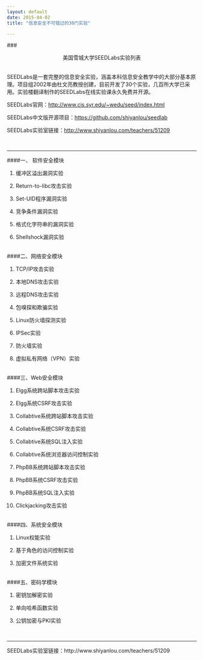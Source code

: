 ```yaml
---
layout: default
date: 2015-04-02
title: "信息安全不可错过的30门实验"

---
```


###<center>美国雪城大学SEEDLabs实验列表</center>

<br/>
SEEDLabs是一套完整的信息安全实验，涵盖本科信息安全教学中的大部分基本原理。项目组2002年由杜文亮教授创建，目前开发了30个实验，几百所大学已采用。实验楼翻译制作的SEEDLabs在线实验课永久免费并开源。

SEEDLabs官网：http://www.cis.syr.edu/~wedu/seed/index.html

SEEDLabs中文版开源项目：https://github.com/shiyanlou/seedlab

SEEDLabs实验室链接：http://www.shiyanlou.com/teachers/51209

<br/>
<hr/>
####一、 软件安全模块

1. 缓冲区溢出漏洞实验

2. Return-to-libc攻击实验

3. Set-UID程序漏洞实验

4. 竞争条件漏洞实验

5. 格式化字符串的漏洞实验

6. Shellshock漏洞实验

<br/>
####二、网络安全模块

1. TCP/IP攻击实验

2. 本地DNS攻击实验

3. 远程DNS攻击实验

4. 包嗅探和欺骗实验

5. Linux防火墙探测实验

6. IPSec实验

7. 防火墙实验

8. 虚拟私有网络（VPN）实验

<br/>
####三、Web安全模块

1. Elgg系统跨站脚本攻击实验

2. Elgg系统CSRF攻击实验

3. Collabtive系统跨站脚本攻击实验

4. Collabtive系统CSRF攻击实验

5. Collabtive系统SQL注入实验

6. Collabtive系统浏览器访问控制实验

7. PhpBB系统跨站脚本攻击实验

8. PhpBB系统CSRF攻击实验

9. PhpBB系统SQL注入实验

10. Clickjacking攻击实验

<br/>
####四、系统安全模块

1. Linux权能实验

2. 基于角色的访问控制实验

3. 加密文件系统实验

<br/>
####五、密码学模块

1. 密钥加解密实验

2. 单向哈希函数实验

3. 公钥加密与PKI实验

<br/>
<hr/>
SEEDLabs实验室链接：http://www.shiyanlou.com/teachers/51209
